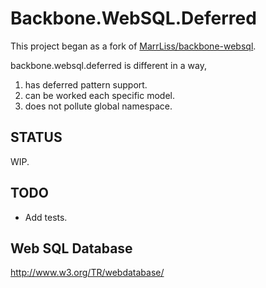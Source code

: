 # Backbone.WebSQL.Deferred

This project began as a fork of [MarrLiss/backbone-websql](https://github.com/MarrLiss/backbone-websql).

backbone.websql.deferred is different in a way,

1. has deferred pattern support.
1. can be worked each specific model.
1. does not pollute global namespace.

## STATUS

WIP.

## TODO

* Add tests.

## Web SQL Database

http://www.w3.org/TR/webdatabase/
